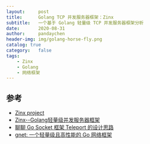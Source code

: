 ```yaml
---
layout:     post
title:      Golang TCP 并发服务器框架：Zinx
subtitle:   一个基于 Golang 轻量级 TCP 并发服务器框架分析
date:       2020-08-31
author:     pandaychen
header-img: img/golang-horse-fly.png
catalog: true
category:   false
tags:
    - Zinx
    - Golang
    - 网络框架
---
```



##  参考
-   [Zinx project](https://github.com/aceld/zinx/blob/master/znet/server.go)
-   [Zinx--Golang轻量级并发服务器框架](https://aceld.gitbooks.io/zinx/content/)
-   [聊聊 Go Socket 框架 Teleport 的设计思路](https://my.oschina.net/henrylee2cn/blog/2209264)
-   [gnet: 一个轻量级且高性能的 Go 网络框架](https://strikefreedom.top/go-event-loop-networking-library-gnet)
